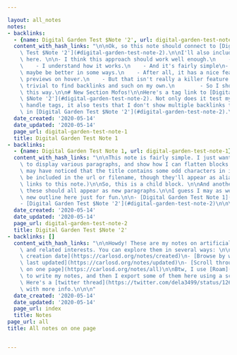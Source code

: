 ```yaml
---

layout: all_notes
notes:
- backlinks:
  - {name: Digital Garden Test $Note '2', url: digital-garden-test-note-2}
  content_with_hash_links: "\n\nOk, so this note should connect to [Digital Garden\
    \ Test $Note '2'](#digital-garden-test-note-2).\n\nI'll also include an outline\
    \ here. \n\n- I think this approach should work well enough.\n    - It's homegrown.\n\
    \    - I understand how it works.\n    - And it's fairly simple\n- [Stroll](https://giffmex.org/stroll/stroll.html)\
    \ maybe be better in some ways.\n    - After all, it has a nice feature to provide\
    \ previews on hover.\n    - But that isn't really a killer feature.\n    - It's\
    \ trivial to find backlinks and such on my own.\n        - So I should be fine\
    \ this way.\n\n# New Section Mofos!\n\nHere's a tag link to [Digital Garden Test\
    \ $Note '2'](#digital-garden-test-note-2). Not only does it test my ability to\
    \ handle tags, it also tests that I don't show multiple backlinks to this note\
    \ in [Digital Garden Test $Note '2'](#digital-garden-test-note-2).\n\n\n"
  date_created: '2020-05-14'
  date_updated: '2020-05-14'
  page_url: digital-garden-test-note-1
  title: Digital Garden Test Note 1
- backlinks:
  - {name: Digital Garden Test Note 1, url: digital-garden-test-note-1}
  content_with_hash_links: "\n\nThis note is fairly simple. I just want to use it\
    \ to display various paragraphs, and show how I can flatten blocks. (Also, you\
    \ may have noticed that the title contains some odd characters in it. Those shouldn't\
    \ be included in the url or filename, though they'll appear as aliases for any\
    \ links to this note.)\n\nSo, this is a child block. \n\nAnd another. \n\nBut\
    \ these should all appear as new paragraphs.\n\nI guess I may as well create a\
    \ new outline here just for fun.\n\n- [Digital Garden Test Note 1](#digital-garden-test-note-1)\n\
    - [Digital Garden Test $Note '2'](#digital-garden-test-note-2)\n\n\n"
  date_created: '2020-05-14'
  date_updated: '2020-05-14'
  page_url: digital-garden-test-note-2
  title: Digital Garden Test $Note '2'
- backlinks: []
  content_with_hash_links: "\n\nHowdy! These are my notes on artificial general intelligence\
    \ and related interests. You can explore them in several ways: \n\n- [Browse by\
    \ creation date](https://carlosd.org/notes/created)\n- [Browse by when they were\
    \ last updated](https://carlosd.org/notes/updated)\n- [Scroll through all my notes\
    \ on one page](https://carlosd.org/notes/all)\n\nBtw, I use [Roam](http://roamresearch.com/)\
    \ to write my notes, and then I export some of them here using a script I wrote.\
    \ Here's a [twitter thread](https://twitter.com/dela3499/status/1260421394938114055?s=20)\
    \ with more info.\n\n\n"
  date_created: '2020-05-14'
  date_updated: '2020-05-14'
  page_url: index
  title: Notes
page_url: all
title: All notes on one page


---
```



